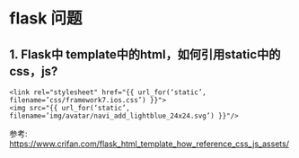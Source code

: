 # flask 问题


## 1. Flask中 template中的html，如何引用static中的css，js?

```
<link rel="stylesheet" href="{{ url_for(‘static’, filename=’css/framework7.ios.css’) }}">
<img src="{{ url_for(‘static’, filename=’img/avatar/navi_add_lightblue_24x24.svg’) }}"/>
```

参考: https://www.crifan.com/flask_html_template_how_reference_css_js_assets/